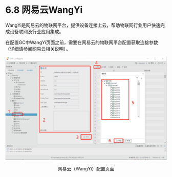 # 6.8 网易云WangYi

WangYi是网易云的物联网平台，提供设备连接上云，帮助物联网行业用户快速完成设备联网及行业应用集成。

在配置GC中WangYi页面之前，需要在网易云的物联网平台配置获取连接参数（详细请参阅网易云相关说明）。

![网易云（WangYi）](assets/网易云（WangYi）.png)

<center>网易云（WangYi）配置页面</center>

